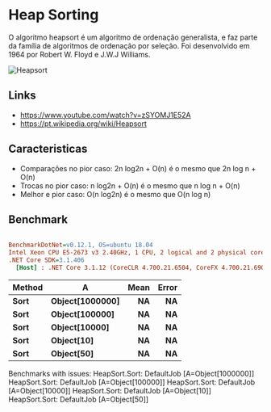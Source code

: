 ﻿# Heap Sorting
O algoritmo heapsort é um algoritmo de ordenação generalista, e faz parte da família de algoritmos de ordenação por seleção. Foi desenvolvido em 1964 por Robert W. Floyd e J.W.J Williams.

![Heapsort](https://upload.wikimedia.org/wikipedia/commons/1/1b/Sorting_heapsort_anim.gif)

## Links
- https://www.youtube.com/watch?v=zSYOMJ1E52A
- https://pt.wikipedia.org/wiki/Heapsort

## Caracteristicas
- Comparações no pior caso: 2n log2n + O(n) é o mesmo que 2n log n + O(n)
- Trocas no pior caso: n log2n + O(n) é o mesmo que n log n + O(n)
- Melhor e pior caso: O(n log2n) é o mesmo que O(n log n)

## Benchmark

``` ini

BenchmarkDotNet=v0.12.1, OS=ubuntu 18.04
Intel Xeon CPU E5-2673 v3 2.40GHz, 1 CPU, 2 logical and 2 physical cores
.NET Core SDK=3.1.406
  [Host] : .NET Core 3.1.12 (CoreCLR 4.700.21.6504, CoreFX 4.700.21.6905), X64 RyuJIT


```
| Method |               A | Mean | Error |
|------- |---------------- |-----:|------:|
|   **Sort** | **Object[1000000]** |   **NA** |    **NA** |
|   **Sort** |  **Object[100000]** |   **NA** |    **NA** |
|   **Sort** |   **Object[10000]** |   **NA** |    **NA** |
|   **Sort** |      **Object[10]** |   **NA** |    **NA** |
|   **Sort** |      **Object[50]** |   **NA** |    **NA** |

Benchmarks with issues:
  HeapSort.Sort: DefaultJob [A=Object[1000000]]
  HeapSort.Sort: DefaultJob [A=Object[100000]]
  HeapSort.Sort: DefaultJob [A=Object[10000]]
  HeapSort.Sort: DefaultJob [A=Object[10]]
  HeapSort.Sort: DefaultJob [A=Object[50]]
